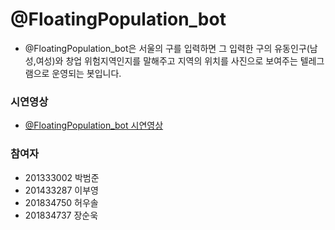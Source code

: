 # @FloatingPopulation_bot
- @FloatingPopulation_bot은 서울의 구를 입력하면 그 입력한 구의 유동인구(남성,여성)와 창업 위험지역인지를 말해주고 지역의 위치를 사진으로 보여주는 텔레그램으로 운영되는 봇입니다.


### 시연영상
- [@FloatingPopulation_bot 시연영상](https://drive.google.com/file/d/128QG-NkOMQthVG1EVyAhBQv9j1YQPz8S/view?usp=sharing)

### 참여자
- 201333002 박범준
- 201433287 이부영
- 201834750 허우솔
- 201834737 장순욱

